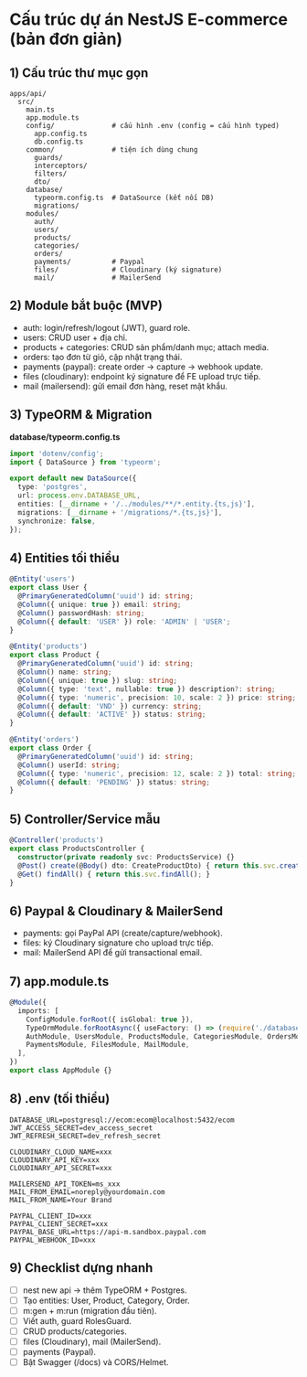 # Cấu trúc dự án NestJS E-commerce (bản đơn giản)

## 1) Cấu trúc thư mục gọn

    apps/api/
      src/
        main.ts
        app.module.ts
        config/              # cấu hình .env (config = cấu hình typed)
          app.config.ts
          db.config.ts
        common/              # tiện ích dùng chung
          guards/
          interceptors/
          filters/
          dto/
        database/
          typeorm.config.ts  # DataSource (kết nối DB)
          migrations/
        modules/
          auth/
          users/
          products/
          categories/
          orders/
          payments/          # Paypal
          files/             # Cloudinary (ký signature)
          mail/              # MailerSend

## 2) Module bắt buộc (MVP)

-   auth: login/refresh/logout (JWT), guard role.
-   users: CRUD user + địa chỉ.
-   products + categories: CRUD sản phẩm/danh mục; attach media.
-   orders: tạo đơn từ giỏ, cập nhật trạng thái.
-   payments (paypal): create order → capture → webhook update.
-   files (cloudinary): endpoint ký signature để FE upload trực tiếp.
-   mail (mailersend): gửi email đơn hàng, reset mật khẩu.

## 3) TypeORM & Migration

**database/typeorm.config.ts**

``` ts
import 'dotenv/config';
import { DataSource } from 'typeorm';

export default new DataSource({
  type: 'postgres',
  url: process.env.DATABASE_URL,
  entities: [__dirname + '/../modules/**/*.entity.{ts,js}'],
  migrations: [__dirname + '/migrations/*.{ts,js}'],
  synchronize: false,
});
```

## 4) Entities tối thiểu

``` ts
@Entity('users')
export class User {
  @PrimaryGeneratedColumn('uuid') id: string;
  @Column({ unique: true }) email: string;
  @Column() passwordHash: string;
  @Column({ default: 'USER' }) role: 'ADMIN' | 'USER';
}

@Entity('products')
export class Product {
  @PrimaryGeneratedColumn('uuid') id: string;
  @Column() name: string;
  @Column({ unique: true }) slug: string;
  @Column({ type: 'text', nullable: true }) description?: string;
  @Column({ type: 'numeric', precision: 10, scale: 2 }) price: string;
  @Column({ default: 'VND' }) currency: string;
  @Column({ default: 'ACTIVE' }) status: string;
}

@Entity('orders')
export class Order {
  @PrimaryGeneratedColumn('uuid') id: string;
  @Column() userId: string;
  @Column({ type: 'numeric', precision: 12, scale: 2 }) total: string;
  @Column({ default: 'PENDING' }) status: string;
}
```

## 5) Controller/Service mẫu

``` ts
@Controller('products')
export class ProductsController {
  constructor(private readonly svc: ProductsService) {}
  @Post() create(@Body() dto: CreateProductDto) { return this.svc.create(dto); }
  @Get() findAll() { return this.svc.findAll(); }
}
```

## 6) Paypal & Cloudinary & MailerSend

-   payments: gọi PayPal API (create/capture/webhook).
-   files: ký Cloudinary signature cho upload trực tiếp.
-   mail: MailerSend API để gửi transactional email.

## 7) app.module.ts

``` ts
@Module({
  imports: [
    ConfigModule.forRoot({ isGlobal: true }),
    TypeOrmModule.forRootAsync({ useFactory: () => (require('./database/typeorm.config').default.options) }),
    AuthModule, UsersModule, ProductsModule, CategoriesModule, OrdersModule,
    PaymentsModule, FilesModule, MailModule,
  ],
})
export class AppModule {}
```

## 8) .env (tối thiểu)

    DATABASE_URL=postgresql://ecom:ecom@localhost:5432/ecom
    JWT_ACCESS_SECRET=dev_access_secret
    JWT_REFRESH_SECRET=dev_refresh_secret

    CLOUDINARY_CLOUD_NAME=xxx
    CLOUDINARY_API_KEY=xxx
    CLOUDINARY_API_SECRET=xxx

    MAILERSEND_API_TOKEN=ms_xxx
    MAIL_FROM_EMAIL=noreply@yourdomain.com
    MAIL_FROM_NAME=Your Brand

    PAYPAL_CLIENT_ID=xxx
    PAYPAL_CLIENT_SECRET=xxx
    PAYPAL_BASE_URL=https://api-m.sandbox.paypal.com
    PAYPAL_WEBHOOK_ID=xxx

## 9) Checklist dựng nhanh

-   [ ] nest new api → thêm TypeORM + Postgres.
-   [ ] Tạo entities: User, Product, Category, Order.
-   [ ] m:gen + m:run (migration đầu tiên).
-   [ ] Viết auth, guard RolesGuard.
-   [ ] CRUD products/categories.
-   [ ] files (Cloudinary), mail (MailerSend).
-   [ ] payments (Paypal).
-   [ ] Bật Swagger (/docs) và CORS/Helmet.

